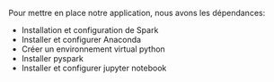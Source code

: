 Pour mettre en place notre application, nous avons les dépendances:
- Installation et configuration de Spark
- Installer et configurer Anaconda 
- Créer un environnement virtual python
- Installer pyspark
- Installer et configurer jupyter notebook


